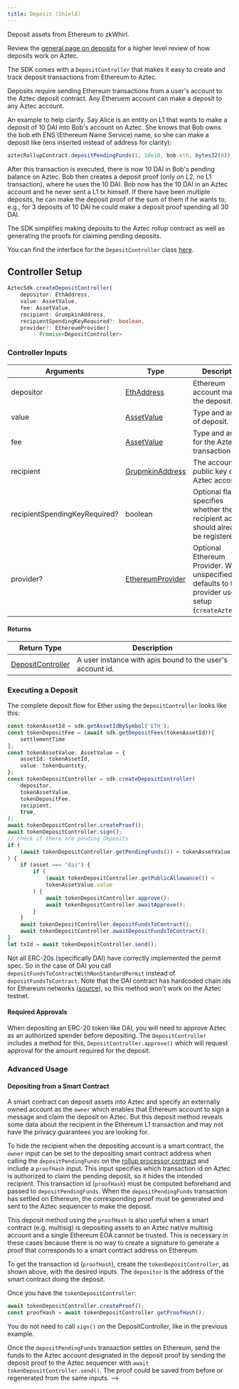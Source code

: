 ```yaml
---
title: Deposit (Shield)
---
```


Deposit assets from Ethereum to zkWhirl.

Review the [general page on deposits](/docs/basics/deposit) for a higher level review of how deposits work on Aztec.

The SDK comes with a `DepositController` that makes it easy to create and track deposit transactions from Ethereum to Aztec.

Deposits require sending Ethereum transactions from a user's account to the Aztec deposit contract. Any Etheruem account can make a deposit to any Aztec account.

An example to help clarify. Say Alice is an entity on L1 that wants to make a deposit of 10 DAI into Bob's account on Aztec. She knows that Bob owns the bob.eth ENS (Ethereum Name Service) name, so she can make a deposit like (ens inserted instead of address for clarity):

```js
aztecRollupContract.depositPendingFunds(1, 10e18, bob.eth, bytes32(0));
```

After this transaction is executed, there is now 10 DAI in Bob's pending balance on Aztec. Bob then creates a deposit proof (only on L2, no L1 transaction), where he uses the 10 DAI. Bob now has the 10 DAI in an Aztec account and he never sent a L1 tx himself. If there have been multiple deposits, he can make the deposit proof of the sum of them if he wants to, e.g., for 3 deposits of 10 DAI he could make a deposit proof spending all 30 DAI.

The SDK simplifies making deposits to the Aztec rollup contract as well as generating the proofs for claiming pending deposits.

You can find the interface for the `DepositController` class [here](types#Defi-Controller).

## Controller Setup

```ts
AztecSdk.createDepositController(
    depositor: EthAddress,          
    value: AssetValue,               
    fee: AssetValue,                  
    recipient: GrumpkinAddress,  
    recipientSpendingKeyRequired?: boolean,
    provider?: EthereumProvider)
        : Promise<DepositController>
```

### Controller Inputs

| Arguments | Type | Description |
| --------- | ---- | ----------- |
| depositor | [EthAddress](types#Eth-Address) | Ethereum account making the deposit. |
| value | [AssetValue](types#Asset-Value) | Type and amount of deposit. |
| fee | [AssetValue](types#Asset-Value) | Type and amount for the Aztec transaction fee. |
| recipient | [GrupmkinAddress](types#Grumpkin-Address) | The account public key of the Aztec account. |
| recipientSpendingKeyRequired? | boolean | Optional flag that specifies whether the recipient account should already be registered. |
| provider? | [EthereumProvider](types#Ethereum-Provider) | Optional Ethereum Provider. When unspecified it defaults to the provider used in setup (`createAztecSdk`). |

#### Returns

| Return Type | Description |
| --------- | ----------- |
| [DepositController](types#Deposit-Controller) | A user instance with apis bound to the user's account id. |

### Executing a Deposit

The complete deposit flow for Ether using the `DepositController` looks like this: 

```ts
const tokenAssetId = sdk.getAssetIdBySymbol('ETH');
const tokenDepositFee = (await sdk.getDepositFees(tokenAssetId))[
    settlementTime
];
const tokenAssetValue: AssetValue = {
    assetId: tokenAssetId,
    value: tokenQuantity,
};
const tokenDepositController = sdk.createDepositController(
    depositor,
    tokenAssetValue,
    tokenDepositFee,
    recipient,
    true,
);
await tokenDepositController.createProof();
await tokenDepositController.sign();
// check if there are pending deposits
if (
    (await tokenDepositController.getPendingFunds()) < tokenAssetValue.value
) {
    if (asset === "dai") {
        if (
            (await tokenDepositController.getPublicAllowance()) <
            tokenAssetValue.value
        ) {
            await tokenDepositController.approve();
            await tokenDepositController.awaitApprove();
        }
    }
    await tokenDepositController.depositFundsToContract();
    await tokenDepositController.awaitDepositFundsToContract();
}
let txId = await tokenDepositController.send();
```

Not all ERC-20s (specifically DAI) have correctly implemented the permit spec. So in the case of DAI you call `depositFundsToContractWithNonStandardPermit` instead of `depositFundsToContract`. Note that the DAI contract has hardcoded chain ids for Ethereum networks ([source](https://github.com/makerdao/developerguides/blob/master/dai/how-to-use-permit-function/how-to-use-permit-function.md#permit-in-the-dai-contract)), so this method won't work on the Aztec testnet.

#### Required Approvals

When depositing an ERC-20 token like DAI, you will need to approve Aztec as an authorized spender before depositing. The `DepositController` includes a method for this, `DepositController.approve()` which will request approval for the amount required for the deposit.

### Advanced Usage

#### Depositing from a Smart Contract

A smart contract can deposit assets into Aztec and specify an externally owned account as the `owner` which enables that Ethereum account to sign a message and claim the deposit on Aztec. But this deposit method reveals some data about the recipient in the Ethereum L1 transaction and may not have the privacy guarantees you are looking for.

To hide the recipient when the depositing account is a smart contract, the `owner` input can be set to the depositing smart contract address when calling the `depositPendingFunds` on the [rollup processor contract](https://github.com/AztecProtocol/aztec-connect/blob/b0a71b01c5f1aa3b4b9a61d417aa4c479e01ef47/blockchain/contracts/interfaces/IRollupProcessor.sol#L33) and include a `proofHash` input. This input specifies which transaction id on Aztec is authorized to claim the pending deposit, so it hides the intended recipient. This transaction id (`proofHash`) must be computed beforehand and passed to `depositPendingFunds`. When the `depositPendingFunds` transaction has settled on Ethereum, the corresponding proof must be generated and sent to the Aztec sequencer to make the deposit.

This deposit method using the `proofHash` is also useful when a smart contract (e.g. multisig) is depositing assets to an Aztec native multisig account and a single Ethereum EOA cannot be trusted. This is necessary in these cases because there is no way to create a signature to generate a proof that corresponds to a smart contract address on Ethereum.

To get the transaction id (`proofHash`), create the `tokenDepositController`, as shown above, with the desired inputs. The `depositor` is the address of the smart contract doing the deposit.

Once you have the `tokenDepositController`:

```js
await tokenDepositController.createProof();
const proofHash = await tokenDepositController.getProofHash();
```

You do not need to call `sign()` on the DepositController, like in the previous example.

Once the `depositPendingFunds` transaction settles on Ethereum, send the funds to the Aztec account designated in the deposit proof by sending the deposit proof to the Aztec sequencer with `await tokenDepositController.send()`. The proof could be saved from before or regenerated from the same inputs. -->
